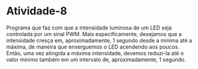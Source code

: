 # Atividade-8
Programa que faz com que a intensidade luminosa de um LED seja controlada por um sinal PWM. Mais especificamente, desejamos que a intensidade cresça em, aproximadamente, 1 segundo desde a mínima até a máxima, de maneira que enxerguemos o LED acendendo aos poucos. Então, uma vez atingida a máxima intensidade, devemos reduzi-la até o valor mínimo também em um intervalo de, aproximadamente, 1 segundo.
